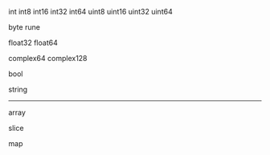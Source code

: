 
int int8   int16   int32   int64
    uint8  uint16  uint32  uint64

byte rune

float32 float64

complex64 complex128

bool

string

---

array

slice

map

